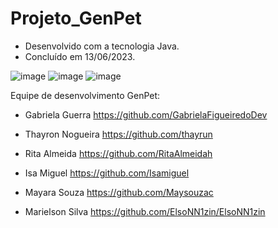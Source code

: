 # Projeto_GenPet

- Desenvolvido com a tecnologia Java.
- Concluído em 13/06/2023.

![image](https://github.com/RitaAlmeidah/Projeto_GenPet/assets/133229401/df2b5c22-7af8-4a87-871b-773bcd52fd0f)
![image](https://github.com/RitaAlmeidah/Projeto_GenPet/assets/133229401/6830f22b-c80e-41a2-bbf2-ca286d1d5beb)
![image](https://github.com/RitaAlmeidah/Projeto_GenPet/assets/133229401/54a415a4-2fbc-44d2-89b6-c13f06e73ffe)



Equipe de desenvolvimento GenPet: 

- Gabriela Guerra https://github.com/GabrielaFigueiredoDev
  
- Thayron Nogueira https://github.com/thayrun
  
- Rita Almeida https://github.com/RitaAlmeidah
  
- Isa Miguel https://github.com/Isamiguel
  
- Mayara Souza https://github.com/Maysouzac
  
- Marielson Silva https://github.com/ElsoNN1zin/ElsoNN1zin








